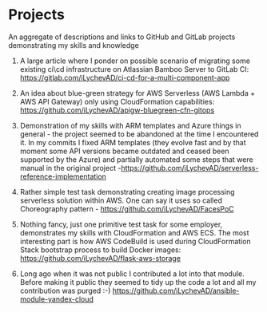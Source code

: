 # Projects
An aggregate of descriptions and links to GitHub and GitLab projects demonstrating my skills and knowledge

1. A large article where I ponder on possible scenario of migrating some existing ci\cd infrastructure on Atlassian Bamboo Server to GitLab CI:
https://gitlab.com/iLychevAD/ci-cd-for-a-multi-component-app

2. An idea about blue-green strategy for AWS Serverless (AWS Lambda + AWS API Gateway) only using CloudFormation capabilities: 
https://github.com/iLychevAD/apigw-bluegreen-cfn-gitops

3. Demonstration of my skills with ARM templates and Azure things in general - the project seemed to be abandoned at the time I encountered it. In my commits I fixed ARM templates (they evolve fast and by that moment some API versions became outdated and ceased been supported by the Azure) and partially automated some steps that were manual in the original project -https://github.com/iLychevAD/serverless-reference-implementation

4. Rather simple test task demonstrating creating image processing serverless solution within AWS. One can say it uses so called Choreography pattern -  https://github.com/iLychevAD/FacesPoC

5. Nothing fancy, just one primitive test task for some employer, demonstrates my skills with CloudFormation and AWS ECS. The most interesting part is how AWS CodeBuild is used during CloudFormation Stack bootstrap process to build Docker images: 
https://github.com/iLychevAD/flask-aws-storage 

6. Long ago when it was not public I contributed a lot into that module. Before making it public they seemed to tidy up the code a lot and all my contribution was purged :-)
https://github.com/iLychevAD/ansible-module-yandex-cloud
